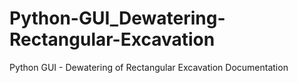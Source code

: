 # Python-GUI_Dewatering-Rectangular-Excavation
Python GUI - Dewatering of Rectangular Excavation
Documentation